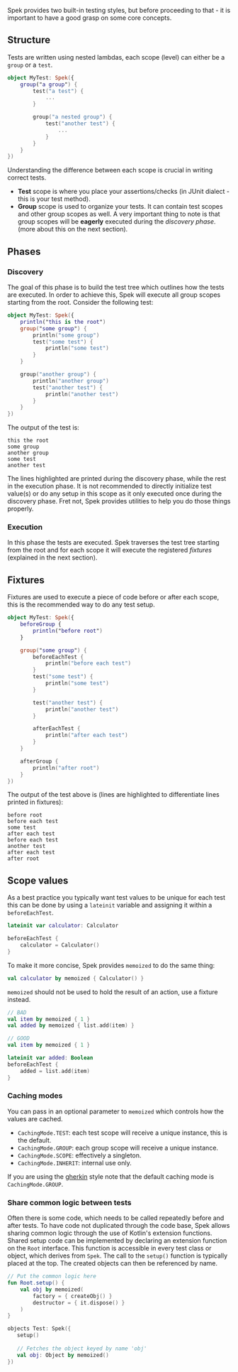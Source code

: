 Spek provides two built-in testing styles, but before proceeding to that - it is important to have a good
grasp on some core concepts.

## Structure
Tests are written using nested lambdas, each scope (level) can either be a `group` or a `test`.

```kotlin
object MyTest: Spek({
    group("a group") {
        test("a test") {
            ...
        }

        group("a nested group") {
            test("another test") {
                ...
            }
        }
    }
})
```

Understanding the difference between each scope is crucial in writing correct tests.

- **Test** scope is where you place your assertions/checks (in JUnit dialect - this is your test method).
- **Group** scope is used to organize your tests. It can contain test scopes and other group scopes as well.
  A very important thing to note is that group scopes will be **eagerly** executed during the *discovery phase*.
  (more about this on the next section).

## Phases
### Discovery
The goal of this phase is to build the test tree which outlines how the tests are executed. In order to achieve this, Spek
will execute all group scopes starting from the root. Consider the following test:

```kotlin
object MyTest: Spek({
    println("this is the root")
    group("some group") {
        println("some group")
        test("some test") {
            println("some test")
        }
    }

    group("another group") {
        println("another group")
        test("another test") {
            println("another test")
        }
    }
})
```
The output of the test is:
```text hl_lines="1 2 3"
this the root
some group
another group
some test
another test
```
The lines highlighted are printed during the discovery phase, while the rest in the execution phase. It is not recommended
to directly initialize test value(s) or do any setup in this scope as it only executed once during the discovery phase. Fret not,
Spek provides utilities to help you do those things properly.

### Execution
In this phase the tests are executed. Spek traverses the test tree starting from the root and for each scope it will execute
the registered *fixtures* (explained in the next section).

## Fixtures
Fixtures are used to execute a piece of code before or after each scope, this is the recommended way to do any test setup.
```kotlin
object MyTest: Spek({
    beforeGroup {
        println("before root")
    }

    group("some group") {
        beforeEachTest {
            println("before each test")
        }
        test("some test") {
            println("some test")
        }

        test("another test") {
            println("another test")
        }

        afterEachTest {
            println("after each test")
        }
    }

    afterGroup {
        println("after root")
    }
})
```

The output of the test above is (lines are highlighted to differentiate lines printed in fixtures):

```text hl_lines="3 6"
before root
before each test
some test
after each test
before each test
another test
after each test
after root
```

## Scope values
As a best practice you typically want test values to be unique for each test this can be done by using a `lateinit` variable
and assigning it within a `beforeEachTest`.

```kotlin
lateinit var calculator: Calculator

beforeEachTest {
    calculator = Calculator()
}
```

To make it more concise, Spek provides `memoized` to do the same thing:

```kotlin
val calculator by memoized { Calculator() }
```

`memoized` should not be used to hold the result of an action, use a fixture instead.

```kotlin
// BAD
val item by memoized { 1 }
val added by memoized { list.add(item) }

// GOOD
val item by memoized { 1 }

lateinit var added: Boolean
beforeEachTest {
    added = list.add(item)
}
```

### Caching modes
You can pass in an optional parameter to `memoized` which controls how the values are cached.

- `CachingMode.TEST`: each test scope will receive a unique instance, this is the default.
- `CachingMode.GROUP`: each group scope will receive a unique instance.
- `CachingMode.SCOPE`: effectively a singleton.
- `CachingMode.INHERIT`: internal use only.

If you are using the [gherkin](gherkin.md) style note that the default caching mode is `CachingMode.GROUP`.

### Share common logic between tests
Often there is some code, which needs to be called repeatedly before and after tests.
To have code not duplicated through the code base, Spek allows sharing common logic through the use of Kotlin's extension functions. 
Shared setup code can be implemented by declaring an extension function on the `Root` interface.
This function is accessible in every test class or object, which derives from `Spek`.
The call to the `setup()` function is typically placed at the top.
The created objects can then be referenced by name.

```kotlin
// Put the common logic here
fun Root.setup() {
    val obj by memoized(
        factory = { createObj() }
        destructor = { it.dispose() }
    )
}

objects Test: Spek({
   setup()
   
   // Fetches the object keyed by name 'obj'
   val obj: Object by memoized()
})
```
